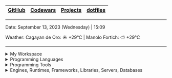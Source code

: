 | [GitHub](https://github.com/egargo) | [Codewars](https://www.codewars.com/users/egargo) | [Projects](https://github.com/egargo?tab=repositories) | [dotfiles](https://github.com/egargo/dotfiles) |
| - | - | - | - |

---

Date: September 13, 2023 (Wednesday) | 15:09

Weather: Cagayan de Oro: ☀️   +29°C | Manolo Fortich: ⛅️  +29°C

---

<details>
    <summary>My Workspace</summary>
        <img src="https://github-readme-stats.vercel.app/api?username=egargo&count_private=true&show_icons=true&hide=issues&hide_border=true&theme=transparent">
        <br>
        <img src="https://wakatime.com/badge/user/d64bde0d-39f6-49db-9bd8-8f41329fb145.svg?style=flat-square">
        <img src="https://img.shields.io/badge/Pop!_OS-48B9C7?style=flat-square&logo=Pop!_OS&logoColor=white">
        <img src="https://img.shields.io/badge/AMD%20Ryzen_5_3550H-ED1C24?style=flat-square&logo=amd&logoColor=white"/>
        <img src="https://img.shields.io/badge/RAM-16GB-%230071C5.svg?&style=flat-square&logoColor=white" />
        <img src="https://img.shields.io/badge/nvidia-GTX%201650-%2376B900.svg?&style=flat-square&logo=nvidia&logoColor=white" />
</details>
<details>
    <summary>Programming Languages</summary>
        <img src="https://img.shields.io/badge/Rust-black?style=flat-square&logo=rust&logoColor=#E57324">
        <img src="https://img.shields.io/badge/Python-FFD43B?style=flat-square&logo=python&logoColor=blue">
        <img src="https://img.shields.io/badge/GNU%20Bash-4EAA25?style=flat-square&logo=GNU%20Bash&logoColor=white">
        <img src="https://img.shields.io/badge/JavaScript-323330?style=flat-square&logo=javascript&logoColor=F7DF1E">
        <img src="https://img.shields.io/badge/TypeScript-007ACC?style=flat-square&logo=typescript&logoColor=white">
        <img src="https://img.shields.io/badge/C%2B%2B-00599C?style=flat-square&logo=c%2B%2B&logoColor=white">
        <img src="https://img.shields.io/badge/Go-00ADD8?style=flat-square&logo=go&logoColor=white">
        <img src="https://img.shields.io/badge/Java-ED8B00?style=flat-square&logo=openjdk&logoColor=white">
        <img src="https://img.shields.io/badge/C-00599C?style=flat-square&logo=c&logoColor=white">
        <img src="https://img.shields.io/badge/HTML5-E34F26?style=flat-square&logo=html5&logoColor=white">
        <img src="https://img.shields.io/badge/CSS3-1572B6?style=flat-square&logo=css3&logoColor=white">
</details>
<details>
    <summary>Programming Tools</summary>
        <img src="https://img.shields.io/badge/Linux-FCC624?style=flat-square&logo=linux&logoColor=black">
        <img src="https://img.shields.io/badge/alacritty-F46D01?style=flat-square&logo=alacritty&logoColor=white">
        <img src="https://img.shields.io/badge/tmux-1BB91F?style=flat-square&logo=tmux&logoColor=white">
        <img src="https://img.shields.io/badge/NeoVim-%2357A143.svg?&style=flat-square&logo=neovim&logoColor=white">
        <img src="https://img.shields.io/badge/GIT-E44C30?style=flat-square&logo=git&logoColor=white">
        <img src="https://img.shields.io/badge/cURL-073551?style=flat-square&logo=curl&logoColor=white">
        <img src="https://img.shields.io/badge/Postman-FF6C37?style=flat-square&logo=Postman&logoColor=white">
        <img src="https://img.shields.io/badge/Docker-2CA5E0?style=flat-square&logo=docker&logoColor=white">
        <img src="https://img.shields.io/badge/LaTeX-47A141?style=flat-square&logo=LaTeX&logoColor=white">
</details>
<details>
    <summary>Engines, Runtimes, Frameworks, Libraries, Servers, Databases</summary>
        <img src="https://img.shields.io/badge/Actix-000000?style=flat-square&logo=rust&logoColor=white">
        <img src="https://img.shields.io/badge/Nginx-009639?style=flat-square&logo=nginx&logoColor=white">
        <img src="https://img.shields.io/badge/MySQL-005C84?style=flat-square&logo=mysql&logoColor=white">
        <img src="https://img.shields.io/badge/Node%20js-339933?style=flat-square&logo=nodedotjs&logoColor=white">
        <img src="https://img.shields.io/badge/Godot-478CBF?style=flat-square&logo=GodotEngine&logoColor=white">
        <img src="https://img.shields.io/badge/Express%20js-000000?style=flat-square&logo=express&logoColor=white">
        <img src="https://img.shields.io/badge/React-20232A?style=flat-square&logo=react&logoColor=61DAFB">
</details>
